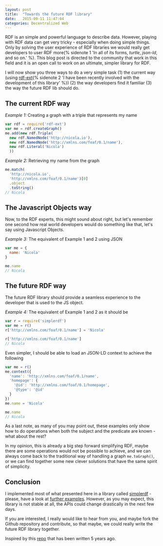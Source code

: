 ```yaml
---
layout: post
title:  "Towards the future RDF library"
date:   2015-09-11 11:47:04
categories: Decentralized Web
---
```


RDF is an simple and powerful language to describe data. However, playing with RDF data can get very tricky - especially when doing simple things. Only by solving the user experience of RDF libraries we would really get developers to user RDF more{% sidenote 1 'In all of its forms, _turtle_, _json-ld_, and so on.' %}. This blog post is directed to the community that work in this field and it is an open call to work on an ultimate, simpler library for RDF.

I will now show you three ways to do a very simple task (1) the current way (using [rdf-ext](http://github.com/rdf-ext/rdf-ext){% sidenote 2 'I have been recently involved with the development of this library' %}) (2) the way developers find it familiar (3) the way the future RDF lib should do.

## The current RDF way

_Example 1:_ Creating a graph with a triple that represents my name

```javascript
var rdf = require('rdf-ext')
var me = rdf.createGraph()
me.add(new rdf.Triple(
  new rdf.NamedNode('http://nicola.io'),
  new rdf.NamedNode('http://xmlns.com/foaf/0.1/name'),
  new rdf.Literal('Nicola')
  ))
```

_Example 2:_ Retrieving my name from the graph

```javascript
me.match(
  'http://nicola.io',
  'http://xmlns.com/foaf/0.1/name')[0]
  .object
  .toString()
// Nicola
```

## The Javascript Objects way

Now, to the RDF experts, this might sound about right, but let's remember one second how real world developers would do something like that, let's say using Javascript Objects.

_Example 3:_ The equivalent of Example 1 and 2 using JSON

```javascript
var me = {
  name: 'Nicola'
}

me.name
// Nicola
```

## The future RDF way

The future RDF library should provide a seamless experience to the developer that is used to the JS object.

_Example 4:_ The equivalent of Example 1 and 2 as it should be

```javascript
var r = require('simplerdf')
var me = r()
r['http://xmlns.com/foaf/0.1/name'] = 'Nicola'

r['http://xmlns.com/foaf/0.1/name']
// Nicola
```

Even simpler, I should be able to load an JSON-LD context to achieve the following

```javascript
var me = r()
me.context({
  'name': 'http://xmlns.com/foaf/0.1/name',
  'homepage': {
    '@id': 'http://xmlns.com/foaf/0.1/homepage',
    '@type': '@id'
  }
})
me.name = 'Nicola'

me.name
// Nicola
```

As a last note, as many of you may point out, these examples only show how to do operations when both the subject and the predicate are known - what about the rest?

In my opinion, this is already a big step forward simplifying RDF, maybe there are some operations would not be possible to achieve, and we can always come back to the traditional way of handling a graph `me.toGraph()`, or we can find together some new clever solutions that have the same spirit of simplicity.

## Conclusion

I implemented most of what presented here in a library called [simplerdf](http://github.com/nicola/simplerdf) - please, have a look at [further examples](https://github.com/nicola/simplerdf/tree/master/examples). However, as you may expect, this library is not stable at all, the APIs could change drastically in the next few days.

If you are interested, I really would like to hear from you, and maybe fork the Github repository and contribute, so that maybe, we could really write the future RDF library together.

Inspired by this [repo](https://github.com/webr3/js3) that has been written 5 years ago.
